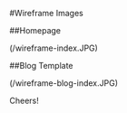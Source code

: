 #Wireframe Images

##Homepage

(/wireframe-index.JPG)

##Blog Template

(/wireframe-blog-index.JPG)

Cheers!